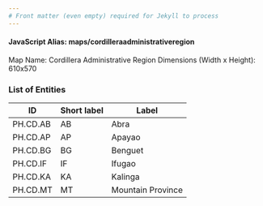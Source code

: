 ```yaml
---
# Front matter (even empty) required for Jekyll to process
---
```


#### JavaScript Alias: maps/cordilleraadministrativeregion

Map Name: Cordillera Administrative Region
Dimensions (Width x Height): 610x570





### List of Entities

ID | Short label | Label
---|---|---|
PH.CD.AB | AB | Abra
PH.CD.AP | AP | Apayao
PH.CD.BG | BG | Benguet
PH.CD.IF | IF | Ifugao		
PH.CD.KA | KA | Kalinga
PH.CD.MT | MT | Mountain Province